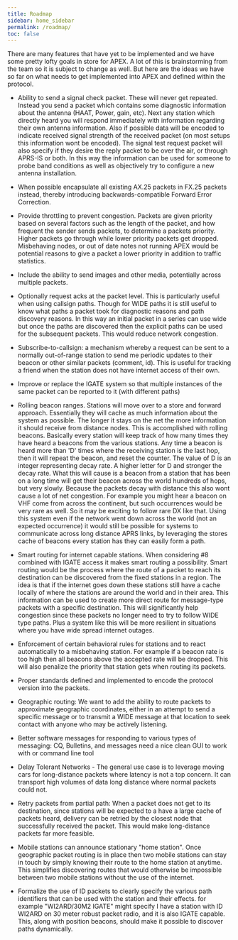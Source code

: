 ```yaml
---
title: Roadmap
sidebar: home_sidebar
permalink: /roadmap/
toc: false
---
```


There are many features that have yet to be implemented and we have some pretty lofty goals in store for APEX. A lot of this is brainstorming from the team so it is subject to change as well. But here are the ideas we have so far on what needs to get implemented into APEX and defined within the protocol.

* Ability to send a signal check packet. These will never get repeated. Instead you send a packet which contains some diagnostic information about the antenna (HAAT, Power, gain, etc). Next any station which directly heard you will respond immediately with information regarding their own antenna information. Also if possible data will be encoded to indicate received signal strength of the received packet (on most setups this information wont be encoded). The signal test request packet will also specify if they desire the reply packet to be over the air, or through APRS-IS or both. In this way the information can be used for someone to probe band conditions as well as objectively try to configure a new antenna installation.

* When possible encapsulate all existing AX.25 packets in FX.25 packets instead, thereby introducing backwards-compatible Forward Error Correction.

* Provide throttling to prevent congestion. Packets are given priority based on several factors such as the length of the packet, and how frequent the sender sends packets, to determine a packets priority. Higher packets go through while lower priority packets get dropped. Misbehaving nodes, or out of date notes not running APEX would be potential reasons to give a packet a lower priority in addition to traffic statistics.

* Include the ability to send images and other media, potentially across multiple packets.

* Optionally request acks at the packet level. This is particularly useful when using callsign paths. Though for WIDE paths it is still useful to know what paths a packet took for diagnostic reasons and path discovery reasons. In this way an initial packet in a series can use wide but once the paths are discovered then the explicit paths can be used for the subsequent packets. This would reduce network congestion.

* Subscribe-to-callsign: a mechanism whereby a request can be sent to a normally out-of-range station to send me periodic updates to their beacon or other similar packets (comment, id). This is useful for tracking a friend when the station does not have internet access of their own.

* Improve or replace the IGATE system so that multiple instances of the same packet can be reported to it (with different paths)

* Rolling beacon ranges. Stations will move over to a store and forward approach. Essentially they will cache as much information about the system as possible. The longer it stays on the net the more information it should receive from distance nodes. This is accomplished with rolling beacons. Basically every station will keep track of how many times they have heard a beacons from the various stations. Any time a beacon is heard more than 'D' times where the receiving station is the last hop, then it will repeat the beacon, and reset the counter. The value of D is an integer representing decay rate. A higher letter for D and stronger the decay rate. What this will cause is a beacon from a station that has been on a long time will get their beacon across the world hundreds of hops, but very slowly. Because the packets decay with distance this also wont cause a lot of net congestion. For example you might hear a beacon on VHF come from across the continent, but such occurrences would be very rare as well. So it may be exciting to follow rare DX like that. Using this system even if the network went down across the world (not an expected occurrence) it would still be possible for systems to communicate across long distance APRS links, by leveraging the stores cache of beacons every station has they can easily form a path.

* Smart routing for internet capable stations. When considering #8 combined with IGATE access it makes smart routing a possibility. Smart routing would be the process where the route of a packet to reach its destination can be discovered from the fixed stations in a region. The idea is that if the internet goes down these stations still have a cache locally of where the stations are around the world and in their area. This information can be used to create more direct route for message-type packets with a specific destination. This will significantly help congestion since these packets no longer need to try to follow WIDE type paths. Plus a system like this will be more resilient in situations where you have wide spread internet outages.

* Enforcement of certain behavioral rules for stations and to react automatically to a misbehaving station. For example if a beacon rate is too high then all beacons above the accepted rate will be dropped. This will also penalize the priority that station gets when routing its packets.

* Proper standards defined and implemented to encode the protocol version into the packets.

* Geographic routing: We want to add the ability to route packets to approximate geographic coordinates, either in an attempt to send a specific message or to transmit a WIDE message at that location to seek contact with anyone who may be actively listening.

* Better software messages for responding to various types of messaging: CQ, Bulletins, and messages need a nice clean GUI to work with or command line tool

* Delay Tolerant Networks - The general use case is to leverage moving cars for long-distance packets where latency is not a top concern. It can transport high volumes of data long distance where normal packets could not.

* Retry packets from partial path: When a packet does not get to its destination, since stations will be expected to a have a large cache of packets heard, delivery can be retried by the closest node that successfully received the packet. This would make long-distance packets far more feasible.

* Mobile stations can announce stationary "home station". Once geographic packet routing is in place then two mobile stations can stay in touch by simply knowing their route to the home station at anytime. This simplifies discovering routes that would otherwise be impossible between two mobile stations without the use of the internet.

* Formalize the use of ID packets to clearly specify the various path identifiers that can be used with the station and their effects. for example "WI2ARD/30M2 IGATE" might specify I have a station with ID WI2ARD on 30 meter robust packet radio, and it is also IGATE capable. This, along with position beacons, should make it possible to discover paths dynamically.
